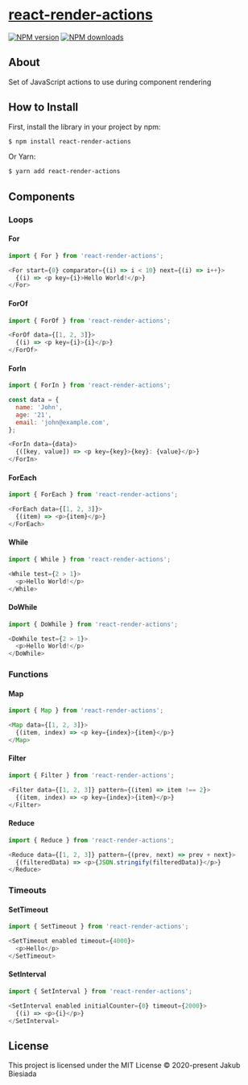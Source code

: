 # [react-render-actions](https://github.com/jb1905/react-render-actions)

[![NPM version](http://img.shields.io/npm/v/react-render-actions.svg?style=flat-square)](https://www.npmjs.com/package/react-render-actions)
[![NPM downloads](http://img.shields.io/npm/dm/react-render-actions.svg?style=flat-square)](https://www.npmjs.com/package/react-render-actions)

## About

Set of JavaScript actions to use during component rendering

## How to Install

First, install the library in your project by npm:

```sh
$ npm install react-render-actions
```

Or Yarn:

```sh
$ yarn add react-render-actions
```

## Components

### Loops

#### For

```js
import { For } from 'react-render-actions';

<For start={0} comparator={(i) => i < 10} next={(i) => i++}>
  {(i) => <p key={i}>Hello World!</p>}
</For>
```

#### ForOf

```js
import { ForOf } from 'react-render-actions';

<ForOf data={[1, 2, 3]}>
  {(i) => <p key={i}>{i}</p>}
</ForOf>
```

#### ForIn

```js
import { ForIn } from 'react-render-actions';

const data = {
  name: 'John',
  age: '21',
  email: 'john@example.com',
};

<ForIn data={data}>
  {([key, value]) => <p key={key}>{key}: {value}</p>}
</ForIn>
```

#### ForEach

```js
import { ForEach } from 'react-render-actions';

<ForEach data={[1, 2, 3]}>
  {(item) => <p>{item}</p>}
</ForEach>
```

#### While

```js
import { While } from 'react-render-actions';

<While test={2 > 1}>
  <p>Hello World!</p>
</While>
```

#### DoWhile

```js
import { DoWhile } from 'react-render-actions';

<DoWhile test={2 > 1}>
  <p>Hello World!</p>
</DoWhile>
```

### Functions

#### Map

```js
import { Map } from 'react-render-actions';

<Map data={[1, 2, 3]}>
  {(item, index) => <p key={index}>{item}</p>}
</Map>
```

#### Filter

```js
import { Filter } from 'react-render-actions';

<Filter data={[1, 2, 3]} pattern={(item) => item !== 2}>
  {(item, index) => <p key={index}>{item}</p>}
</Filter>
```

#### Reduce

```js
import { Reduce } from 'react-render-actions';

<Reduce data={[1, 2, 3]} pattern={(prev, next) => prev + next}>
  {(filteredData) => <p>{JSON.stringify(filteredData)}</p>}
</Reduce>
```

### Timeouts

#### SetTimeout

```js
import { SetTimeout } from 'react-render-actions';

<SetTimeout enabled timeout={4000}>
  <p>Hello</p>
</SetTimeout>
```

#### SetInterval

```js
import { SetInterval } from 'react-render-actions';

<SetInterval enabled initialCounter={0} timeout={2000}>
  {(i) => <p>{i}</p>}
</SetInterval>
```

## License

This project is licensed under the MIT License © 2020-present Jakub Biesiada
